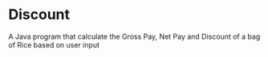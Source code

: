 # Discount
A Java program that calculate the Gross Pay, Net Pay and Discount of a bag of Rice based on user input
